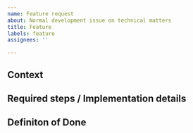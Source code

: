 ```yaml
---
name: Feature request
about: Normal development issue on technical matters
title: Feature
labels: feature
assignees: ''

---
```


## Context

<!--- Provide some context why is this feature needed. 
Does it build from an existing one, does it enable an implementation of some other new feature? -->

## Required steps / Implementation details

<!--- Optional field, some feature requests are simple enough so they do not need it. When needed: either provide a list of steps that are required for this feature and/or provide technical details on how this feature will be implemented. -->

## Definiton of Done

<!--- Explicitly define conditions when this feature request is considered done, so it can be reviewed and validated. -->
